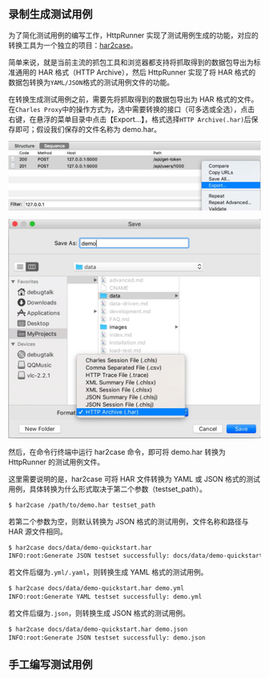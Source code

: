 
## 录制生成测试用例

为了简化测试用例的编写工作，HttpRunner 实现了测试用例生成的功能，对应的转换工具为一个独立的项目：[har2case][har2case]。

简单来说，就是当前主流的抓包工具和浏览器都支持将抓取得到的数据包导出为标准通用的 HAR 格式（HTTP Archive），然后 HttpRunner 实现了将 HAR 格式的数据包转换为`YAML/JSON`格式的测试用例文件的功能。

在转换生成测试用例之前，需要先将抓取得到的数据包导出为 HAR 格式的文件。在`Charles Proxy`中的操作方式为，选中需要转换的接口（可多选或全选），点击右键，在悬浮的菜单目录中点击【Export...】，格式选择`HTTP Archive(.har)`后保存即可；假设我们保存的文件名称为 demo.har。

![](images/charles-export.jpg)

![](images/charles-save-har.jpg)

然后，在命令行终端中运行 har2case 命令，即可将 demo.har 转换为 HttpRunner 的测试用例文件。


这里需要说明的是，har2case 可将 HAR 文件转换为 YAML 或 JSON 格式的测试用例，具体转换为什么形式取决于第二个参数（testset_path）。

```bash
$ har2case /path/to/demo.har testset_path
```

若第二个参数为空，则默认转换为 JSON 格式的测试用例，文件名称和路径与 HAR 源文件相同。

```bash
$ har2case docs/data/demo-quickstart.har
INFO:root:Generate JSON testset successfully: docs/data/demo-quickstart.json
```

若文件后缀为`.yml/.yaml`，则转换生成 YAML 格式的测试用例。

```bash
$ har2case docs/data/demo-quickstart.har demo.yml
INFO:root:Generate YAML testset successfully: demo.yml
```

若文件后缀为`.json`，则转换生成 JSON 格式的测试用例。

```bash
$ har2case docs/data/demo-quickstart.har demo.json
INFO:root:Generate JSON testset successfully: demo.json
```

## 手工编写测试用例

[har2case]: https://github.com/HttpRunner/har2case